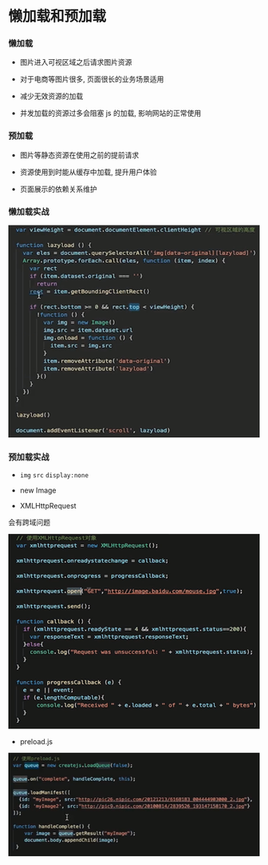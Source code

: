 # 懒加载和预加载

### 懒加载

- 图片进入可视区域之后请求图片资源

- 对于电商等图片很多, 页面很长的业务场景适用

- 减少无效资源的加载

- 并发加载的资源过多会阻塞 js 的加载, 影响网站的正常使用

### 预加载

- 图片等静态资源在使用之前的提前请求

- 资源使用到时能从缓存中加载, 提升用户体验

- 页面展示的依赖关系维护

### 懒加载实战

![](./media/28.png)

### 预加载实战

- `img` `src` `display:none`

- new Image

- XMLHttpRequest

会有跨域问题

![](./media/29.png)

- preload.js

![](./media/30.png)